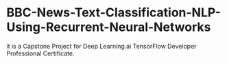 # BBC-News-Text-Classification-NLP-Using-Recurrent-Neural-Networks
 it is a Capstone Project for Deep Learning.ai TensorFlow Developer Professional Certificate. 
